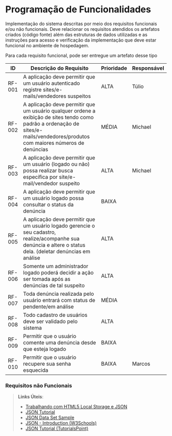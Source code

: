 # Programação de Funcionalidades

Implementação do sistema descritas por meio dos requisitos funcionais e/ou não funcionais. Deve relacionar os requisitos atendidos os artefatos criados (código fonte) além das estruturas de dados utilizadas e as instruções para acesso e verificação da implementação que deve estar funcional no ambiente de hospedagem.

Para cada requisito funcional, pode ser entregue um artefato desse tipo

|ID    | Descrição do Requisito  | Prioridade | Responsável |
|------|-----------------------------------------|----| ----|
|RF-001 | A aplicação deve permitir que um usuário autenticado registre sites/e-mails/vendedores suspeitos| ALTA |Túlio|
|RF-002| A aplicação deve permitir que um usuário qualquer ordene a exibição de sites tendo como padrão a ordenação de sites/e-mails/vendedores/produtos com maiores números de denúncias| MÉDIA | Michael |
|RF-003| A aplicação deve permitir que um usuário (logado ou não) possa realizar busca específica por site/e-mail/vendedor suspeito| ALTA | Michael |
|RF-004| A aplicação deve permitir que um usuário logado possa consultar o status da denúncia |BAIXA| | Hugo |
|RF-005| A aplicação deve permitir que um usuário logado gerencie o seu cadastro, realize/acompanhe sua denúncia e altere o status dela. (deletar denúncias em análise |ALTA| | Hugo / Rafael |
|RF-006| Somente um administrador logado poderá decidir a ação ser tomada após as denúncias de tal suspeito |ALTA| | |
|RF-007| Toda denúncia realizada pelo usuário entrará com status de pendente/em análise |MÉDIA| | |
|RF-008| Todo cadastro de usuários deve ser validado pelo sistema |ALTA| |Todos |
|RF-009| Permitir que o usuário comente uma denúncia desde que esteja logado |BAIXA| | Túlio |
|RF-010| Permitir que o usuário recupere sua senha esquecida |BAIXA|  Marcos |
### Requisitos não Funcionais

> **Links Úteis**:
>
> - [Trabalhando com HTML5 Local Storage e JSON](https://www.devmedia.com.br/trabalhando-com-html5-local-storage-e-json/29045)
> - [JSON Tutorial](https://www.w3resource.com/JSON)
> - [JSON Data Set Sample](https://opensource.adobe.com/Spry/samples/data_region/JSONDataSetSample.html)
> - [JSON - Introduction (W3Schools)](https://www.w3schools.com/js/js_json_intro.asp)
> - [JSON Tutorial (TutorialsPoint)](https://www.tutorialspoint.com/json/index.htm)

